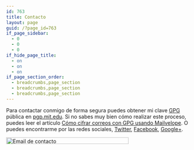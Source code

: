 ```yaml
---
id: 763
title: Contacto
layout: page
guid: /?page_id=763
if_page_sidebar:
  - 0
  - 0
  - 0
if_hide_page_title:
  - on
  - on
  - on
if_page_section_order:
  - breadcrumbs,page_section
  - breadcrumbs,page_section
  - breadcrumbs,page_section
---
```

Para contactar conmigo de forma segura puedes obtener mi clave [GPG][1] pública en <a title="Clave pública GPG" href="http://pgp.mit.edu:11371/pks/lookup?op=get&#038;search=0x083EDE12BE101B2B" target="_blank">pgp.mit.edu</a>. Si no sabes muy bien cómo realizar este proceso, puedes leer el artículo [Cómo cifrar correos con GPG usando Mailvelope][2]. O puedes encontrarme por las redes sociales, <a href="https://twitter.com/elbaulp" title="@Elbaulp" target="_blank">Twitter</a>, <a href="https://www.facebook.com/elbauldelprogramador" title="El Baúl del Programador" target="_blank">Facebook</a>, <a href="https://plus.google.com/+Elbauldelprogramador/posts" title="+Elbauldelprogramador" target="_blank">Google+</a>.

<img src="/images/uploads/2012/05/email.png" alt="Email de contacto" width="332" height="18" class="thumbnail aligncenter size-full wp-image-1873" />  




 [1]: http://elbauldelprogramador.com/seguridad/editar-y-crear-archivos-cifrados-con-gpg-en-vim/ "Editar y crear archivos cifrados con GPG en Vim"
 [2]: http://elbauldelprogramador.com/seguridad/como-cifrar-correos-con-gpg-con-mailvelope/ "Cómo cifrar correos con GPG usando Mailvelope"
